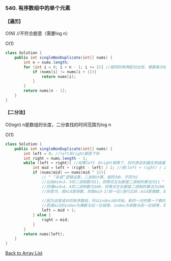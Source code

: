 ### 540. 有序数组中的单个元素

#### 【遍历】

O(N) //不符合题意（需要log n）

O(1)

```java
class Solution {
    public int singleNonDuplicate(int[] nums) {
        int n = nums.length;
        for (int i = 0; i < n - 1; i += 2){ //相同的两两配对出现，需要每次循环+2
            if (nums[i] != nums[i + 1]){
                return nums[i];
            }
        }
        return nums[n - 1];
    }
}
```





#### 【二分法】

O(logn) n是数组的长度，二分查找的时间范围为log n

O(1)

```java
class Solution {
    public int singleNonDuplicate(int[] nums) {
        int left = 0; //left和right都是下标
        int right = nums.length - 1;
        while (left < right){ //如果left 与right相等了，则代表走到最左侧或最右侧的位置
            int mid = left + (right - left) / 2; //用(left + right) / 2 容易溢出int范围
            if (nums[mid] == nums[mid ^ 1]){ 
                // ^ “异或”逻辑运算，二进制计算。相同为0，不同为1 
                //比如mid=3，3的二进制数为11，则等式左右都是二进制的算法为11 ^ 01 => 10,换成10进制为2，取mid-1
                //同理mid=4，4的二进制数为100，则等式左右都是二进制的算法为100 ^ 001 => 101,换成10进制为5，取mid+1
                //则意为，若mid是奇数，则取mid-1(前一位)进行比较；mid是偶数，就去mid+1(后一位)比较
                
                //因为这是成对的有序数组，所以index从0开始，新的一对的第一个数的index总是偶数，如第一个1和3的下标[1,1,3,3,5,6,6] 第一轮mid=3,index=3；[4,4,7,7,8],第一轮mid=7，index=2;
                //若是mid的index为偶数与后一位相等，index为奇数与前一位相等，则说明index从0开始的左边都是成对出现，single element出现在右半部分。则left = mid + 1
                left = mid + 1;
            } else {
                right = mid;
            }
        }
        return nums[left];
    }
}
```



[Back to Array List](https://github.com/xiaoshuzhao/leetcode-notes-java/blob/main/%E6%95%B0%E6%8D%AE%E7%BB%93%E6%9E%84/%E6%95%B0%E7%BB%84/Array%20List.md)
